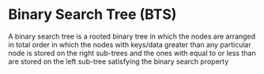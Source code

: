 # Binary Search Tree (BTS)

A binary search tree is a rooted binary tree in which the nodes are arranged in total order
in which the nodes with keys/data greater than any particular node is stored on the right sub-trees
and the ones with equal to or less than are stored on the left sub-tree satisfying the binary search property